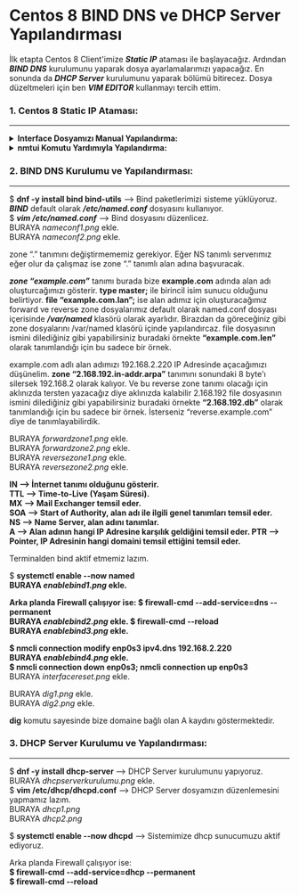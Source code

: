 # Centos 8 BIND DNS ve DHCP Server Yapılandırması

İlk etapta Centos 8 Client'imize ***Static IP*** ataması ile başlayacağız. Ardından ***BIND DNS*** kurulumunu yaparak dosya ayarlamalarımızı yapacağız. En sonunda da ***DHCP Server*** kurulumunu yaparak bölümü bitirecez. Dosya düzeltmeleri için ben ***VIM EDITOR*** kullanmayı tercih ettim.


### 1. Centos 8 Static IP Ataması:
---

<details>
  
  <b><summary> Interface Dosyamızı Manual Yapılandırma: </summary></b>
  
  $ <b>ip a</b> komutunu kullanarak <b><i>Network Interface'lerimizi</i></b> görüntülüyoruz.\
  BURAYA <i>ipacommend.png</i> ekle.\
  Ben Interface olarak <b><i>enp0s3</i></b> kullanıyorum. Şimdi <b><i>/etc/sysconfig/network-script/ifcfg-enp0s3</b></i> komutu ile Interface ayarlarımı düzenlicem.\
  BURAYA <i>interfaceayarlari.png</i> ekle.\
  İlk kurulumda <b><i>BOOTPROTO</b></i> default olarak dhcp geliyor. Biz onu none ile değiştiriyoruz. Ayrıca <b><i>IPADDR, PREFIX, GATEWAY, DNS1</b></i> değişkenlerimizi manual olarak eklememiz lazım.\
  $ <b>nmcli connection down enp0s3; nmcli connection up enp0s3</b> --> Bu komut yardımı ile interface yeniden başlat yapıyoruz.\
  $ <b>ip a</b> komutu ile tekrardan istediğimiz IP Adresine ayarladı mı diye kontrol ediyoruz.
  
</details>

<details>
  
  <b><summary> nmtui Komutu Yardımıyla Yapılandırma: </summary></b>
  $ <b>nmtui</b>\
  BURAYA <i>nmtui1.png</i> ekle.\
  <b><i>Edit a connection</b></i> giriş yapalım.\
  BURAYA <i>nmtui2.png</i> ekle.\
  Gelen pencerede <b><i>Edit</b></i> seçeneğini seçelim.\
  BURAYA <i>nmtui3.png</i> ekle.\
  Ardından OK ile burdan çıkış yapalım.\
  $ <b><i>sudo nmcli connection down enp1s0 && sudo nmcli connection up enp1s0</b></i> --> Komutu ile modem interface yeniden başlat yapıyoruz.\
  $ <b>ip a</b> komutu ile değişiklikler kaydedilmiş mi diye kontrol ediyoruz.
  
</details>

### 2. BIND DNS Kurulumu ve Yapılandırması:
---
$ <b>dnf -y install bind bind-utils</b> --> Bind paketlerimizi sisteme yüklüyoruz.\
<b><i>BIND</b></i> default olarak <b><i>/etc/named.conf</b></i> dosyasını kullanıyor.\
$ <b><i>vim /etc/named.conf</b></i> --> Bind dosyasını düzenlicez.\
BURAYA <i>nameconf1.png</i> ekle.\
BURAYA <i>nameconf2.png</i> ekle.

zone “.” tanımını değiştirmememiz gerekiyor. Eğer NS tanımlı serverımız eğer olur da çalışmaz ise zone “.” tanımlı alan adına başvuracak.

<b><i>zone “example.com”</b></i> tanımı burada bize <b>example.com</b> adında alan adı oluşturcağımızı gösterir. <b>type master;</b> ile birincil isim sunucu olduğunu belirtiyor. <b>file “example.com.lan”;</b> ise alan adımız için oluşturacağımız forward ve reverse zone dosyalarımız default olarak named.conf dosyası içerisinde <b><i>/var/named</b></i> klasörü olarak ayarlıdır. Birazdan da göreceğiniz gibi zone dosyalarını /var/named klasörü içinde yapılandırcaz. file dosyasının ismini dilediğiniz gibi yapabilirsiniz buradaki örnekte <b>“example.com.len”</b> olarak tanımlandığı için bu sadece bir örnek.

example.com adlı alan adımızı 192.168.2.220 IP Adresinde açacağımızı düşünelim. <b>zone “2.168.192.in-addr.arpa”</b> tanımını sonundaki 8 byte'ı silersek 192.168.2 olarak kalıyor. Ve bu reverse zone tanımı olacağı için aklınızda tersten yazacağız diye aklınızda kalabilir 2.168.192 file dosyasının ismini dilediğiniz gibi yapabilirsiniz buradaki örnekte <b>“2.168.192.db”</b> olarak tanımlandığı için bu sadece bir örnek. İsterseniz “reverse.example.com” diye de tanımlayabilirdik.

BURAYA <i>forwardzone1.png</i> ekle.\
BURAYA <i>forwardzone2.png</i> ekle.\
BURAYA <i>reversezone1.png</i> ekle.\
BURAYA <i>reversezone2.png</i> ekle.

<b>IN --> İnternet tanımı olduğunu gösterir.\
TTL --> Time-to-Live (Yaşam Süresi).\
MX --> Mail Exchanger temsil eder.\
SOA --> Start of Authority, alan adı ile ilgili genel tanımları temsil eder.\
NS --> Name Server, alan adını tanımlar.\
A --> Alan adının hangi IP Adresine karşılık geldiğini temsil eder.
PTR --> Pointer, IP Adresinin hangi domaini temsil ettiğini temsil eder.</b>

Terminalden bind aktif etmemiz lazım.

$ <b>systemctl enable --now named\
BURAYA <i>enablebind1.png</i> ekle.

Arka planda Firewall çalışıyor ise:
$ firewall-cmd --add-service=dns --permanent\
BURAYA <i>enablebind2.png</i> ekle.
$ firewall-cmd --reload\
BURAYA <i>enablebind3.png</i> ekle.

$ nmcli connection modify enp0s3 ipv4.dns 192.168.2.220\
BURAYA <i>enablebind4.png</i> ekle.\
$ nmcli connection down enp0s3; nmcli connection up enp0s3</b>\
BURAYA <i>interfacereset.png</i> ekle.

BURAYA <i>dig1.png</i> ekle.\
BURAYA <i>dig2.png</i> ekle.

<b>dig</b> komutu sayesinde bize domaine bağlı olan A kaydını göstermektedir.

### 3. DHCP Server Kurulumu ve Yapılandırması:
---
$ <b>dnf -y install dhcp-server </b> --> DHCP Server kurulumunu yapıyoruz.\
BURAYA <i>dhcpserverkurulumu.png</i> ekle.\
$ <b>vim /etc/dhcp/dhcpd.conf</b> --> DHCP Server dosyamızın düzenlemesini yapmamız lazım.\
BURAYA <i>dhcp1.png</i>\
BURAYA <i>dhcp2.png</i>

$ <b>systemctl enable --now dhcpd</b> --> Sistemimize dhcp sunucumuzu aktif ediyoruz.

Arka planda Firewall çalışıyor ise:\
<b>$ firewall-cmd --add-service=dhcp --permanent</br> 
$ firewall-cmd --reload</b>
